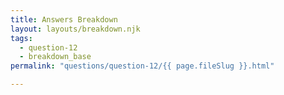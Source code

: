 ```yaml
---
title: Answers Breakdown
layout: layouts/breakdown.njk
tags:
  - question-12
  - breakdown_base
permalink: "questions/question-12/{{ page.fileSlug }}.html"

---
```

